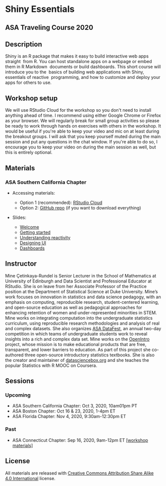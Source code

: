 # Shiny Essentials
## ASA Traveling Course 2020

## Description

Shiny is an R package that makes it easy to build interactive web apps straight  from R. You can host standalone apps on a webpage or embed them in R Markdown  documents or build dashboards. This short course will introduce you to the  basics of building web applications with Shiny, essentials of reactive  programming, and how to customize and deploy your apps for others to use.

## Workshop setup

We will use RStudio Cloud for the workshop so you don't need to install anything ahead of time. I recommend using either Google Chrome or Firefox as your browser. We will regularly break for small group activities so please be ready to work through hands on exercises with others in the workshop. It would be useful if you're able to keep your video and mic on at least during the breakout groups. I will ask that you keep yourself muted during the main session and put any questions in the chat window. If you're able to do so, I encourage you to keep your video on during the main session as well, but this is entirely optional.

## Materials

### ASA Southern California Chapter

- Accessing materials:
  - Option 1 (recommended): [RStudio Cloud](http://rstd.io/asa-shiny-cloud)
  - Option 2: [GitHub repo](https://github.com/mine-cetinkaya-rundel/asa-shiny-essentials) (if you want to download everything)

- Slides:
  - [Welcome](https://mine-cetinkaya-rundel.github.io/asa-shiny-essentials/00-welcome/00-welcome.pdf)
  - [Getting started](https://mine-cetinkaya-rundel.github.io/asa-shiny-essentials/01-getting-started/01-getting-started.pdf)
  - [Understanding reactivity](https://mine-cetinkaya-rundel.github.io/asa-shiny-essentials/02-understand-reactivity/02-understand-reactivity.pdf)
  - [Designing UI](https://mine-cetinkaya-rundel.github.io/asa-shiny-essentials/03-design-ui/03-design-ui.pdf)
  - [Dashboards](https://mine-cetinkaya-rundel.github.io/asa-shiny-essentials/04-dashboards//04-dashboards.pdf)

## Instructor

Mine Çetinkaya-Rundel is Senior Lecturer in the School of Mathematics at University of Edinburgh and Data Scientist and Professional Educator at RStudio. She is on leave from her Associate Professor of the Practice position at the Department of Statistical Science at Duke University. Mine’s work focuses on innovation in statistics and data science pedagogy, with an emphasis on computing, reproducible research, student-centered learning, and open-source education as well as pedagogical approaches for enhancing retention of women and under-represented minorities in STEM. Mine works on integrating computation into the undergraduate statistics curriculum, using reproducible research methodologies and analysis of real and complex datasets. She also organizes [ASA DataFest](https://ww2.amstat.org/education/datafest/), an annual two-day competition in which teams of undergraduate students work to reveal insights into a rich and complex data set. Mine works on the [OpenIntro](http://openintro.org/) project, whose mission is to make educational products that are free, transparent, and lower barriers to education. As part of this project she co-authored three open-source introductory statistics textbooks. She is also the creator and maintainer of [datasciencebox.org](https://datasciencebox.org/) and she teaches the popular Statistics with R MOOC on Coursera. 

## Sessions

### Upcoming

- ASA Southern California Chapter: Oct 3, 2020, 10am01pm PT
- ASA Boston Chapter: Oct 16 & 23, 2020, 1-4pm ET
- ASA Florida Chapter: Nov 4, 2020, 9:30am-12:30pm ET

### Past

- ASA Connecticut Chapter: Sep 16, 2020, 9am-12pm ET [[workshop materials]](https://github.com/mine-cetinkaya-rundel/asa-shiny-essentials/releases/tag/CT)

## License

All materials are released with [Creative Commons Attribution
Share Alike 4.0 International](LICENSE.md) license.
